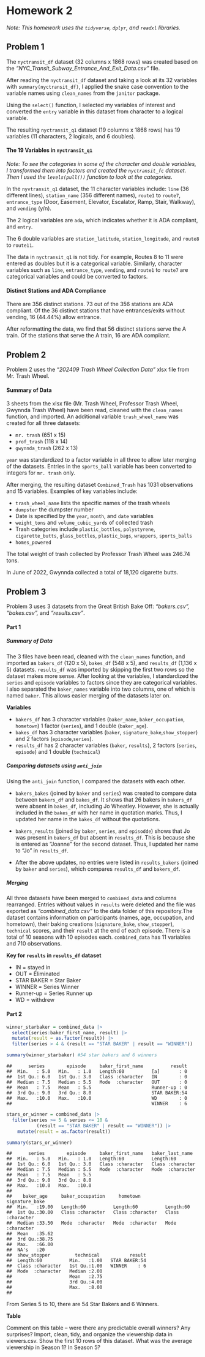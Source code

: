 Homework 2
================

*Note: This homework uses the `tidyverse`, `dplyr`, and `readxl`
libraries.*

## Problem 1

The `nyctransit_df` dataset (32 columns x 1868 rows) was created based
on the *“NYC_Transit_Subway_Entrance_And_Exit_Data.csv”* file.

After reading the `nyctransit_df` dataset and taking a look at its 32
variables with `summary(nyctransit_df)`, I applied the snake case
convention to the variable names using `clean_names` from the `janitor`
package.

Using the `select()` function, I selected my variables of interest and
converted the `entry` variable in this dataset from character to a
logical variable.

The resulting `nyctransit_q1` dataset (19 columns x 1868 rows) has 19
variables (11 characters, 2 logicals, and 6 doubles).

#### The 19 Variables in `nyctransit_q1`

*Note: To see the categories in some of the character and double
variables, I transformed them into factors and created the
`nyctransit_fc` dataset. Then I used the `levels(pull())` function to
look at the categories.*

In the `nyvtransit_q1` dataset, the 11 character variables include:
`line` (36 different lines), `station_name` (356 different names),
`route1` to `route7`, `entrance_type` (Door, Easement, Elevator,
Escalator, Ramp, Stair, Walkway), and `vending` (y/n).

The 2 logical variables are `ada`, which indicates whether it is ADA
compliant, and `entry`.

The 6 double variables are `station_latitude`, `station_longitude`, and
`route8` to `route11`.

The data in `nyctransit_q1` is not tidy. For example, Routes 8 to 11
were entered as doubles but it is a categorical variable. Similarly,
character variables such as `line`, `entrance_type`, `vending`, and
`route1` to `route7` are categorical variables and could be converted to
factors.

#### Distinct Stations and ADA Compliance

There are 356 distinct stations. 73 out of the 356 stations are ADA
compliant. Of the 36 distinct stations that have entrances/exits without
vending, 16 (44.44%) allow entrance.

After reformatting the data, we find that 56 distinct stations serve the
A train. Of the stations that serve the A train, 16 are ADA compliant.

## Problem 2

Problem 2 uses the *“202409 Trash Wheel Collection Data”* xlsx file from
Mr. Trash Wheel.

#### Summary of Data

3 sheets from the xlsx file (Mr. Trash Wheel, Professor Trash Wheel,
Gwynnda Trash Wheel) have been read, cleaned with the `clean_names`
function, and imported. An additional variable `trash_wheel_name` was
created for all three datasets:

- `mr. trash` (651 x 15)
- `prof_trash` (118 x 14)
- `gwynnda_trash` (262 x 13)

`year` was standardized to a factor variable in all three to allow later
merging of the datasets. Entries in the `sports_ball` variable has been
converted to integers for `mr. trash` only.

After merging, the resulting dataset `Combined_Trash` has 1031
observations and 15 variables. Examples of key variables include:

- `trash_wheel_name` lists the specific names of the trash wheels
- `dumpster` the dumpster number
- Date is specified by the `year`, `month`, and `date` variables
- `weight_tons` and `volume_cubic_yards` of collected trash
- Trash categories include `plastic_bottles`, `polystyrene`,
  `cigarette_butts`, `glass_bottles`, `plastic_bags`, `wrappers`,
  `sports_balls`
- `homes_powered`

The total weight of trash collected by Professor Trash Wheel was 246.74
tons.

In June of 2022, Gwynnda collected a total of 18,120 cigarette butts.

## Problem 3

Problem 3 uses 3 datasets from the Great British Bake Off:
*“bakers.csv”, “bakes.csv”,* and *“results.csv”*.

#### Part 1

##### Summary of Data

The 3 files have been read, cleaned with the `clean_names` function, and
imported as `bakers_df` (120 x 5), `bakes_df` (548 x 5), and
`results_df` (1,136 x 5) datasets. `results_df` was imported by skipping
the first two rows so the dataset makes more sense. After looking at the
variables, I standardized the `series` and `episode` variables to
factors since they are categorical variables. I also separated the
`baker_names` variable into two columns, one of which is named `baker`.
This allows easier merging of the datasets later on.

**Variables**

- `bakers_df` has 3 character variables (`baker_name`,
  `baker_occupation`, `hometown`) 1 factor (`series`), and 1 double
  (`baker_age`).
- `bakes_df` has 3 character variables (`baker`,
  `signature_bake`,`show_stopper`) and 2 factors (`episode`,`series`).
- `results_df` has 2 character variables (`baker`, `results`), 2 factors
  (`series`, `episode`) and 1 double (`technical`)

##### Comparing datasets using `anti_join`

Using the `anti_join` function, I compared the datasets with each other.

- `bakers_bakes` (joined by `baker` and `series`) was created to compare
  data between `bakers_df` and `bakes_df`. It shows that 26 bakers in
  `bakers_df` were absent in `bakes_df`, including Jo Wheatley. However,
  she is actually included in the `bakes_df` with her name in quotation
  marks. Thus, I updated her name in the `bakes_df` without the
  quotations.

- `bakers_results` (joined by `baker`, `series`, and `episodde`) shows
  that Jo was present in `bakers_df` but absent in `results_df`. This is
  because she is entered as “Joanne” for the second dataset. Thus, I
  updated her name to “Jo” in `results_df`.

- After the above updates, no entries were listed in `results_bakers`
  (joined by `baker` and `series`), which compares `results_df` and
  `bakers_df`.

##### Merging

All three datasets have been merged to `combined_data` and columns
rearranged. Entries without values in `results` were deleted and the
file was exported as *“combined_data.csv”* to the data folder of this
repository.The dataset contains information on participants (names, age,
occupation, and hometown), their baking creations (`signature_bake`,
`show_stopper`), `technical` scores, and their `result` at the end of
each episode. There is a total of 10 seasons with 10 episodes each.
`combined_data` has 11 variables and 710 observations.

**Key for `results` in `results_df` dataset**

- IN = stayed in
- OUT = Eliminated
- STAR BAKER = Star Baker
- WINNER = Series Winner
- Runner-up = Series Runner up
- WD = withdrew

#### Part 2

``` r
winner_starbaker = combined_data |>
  select(series:baker_first_name, result) |>
  mutate(result = as.factor(result)) |>
  filter(series > 4 & (result == "STAR BAKER" | result == "WINNER"))

summary(winner_starbaker) #54 star bakers and 6 winners
```

    ##      series        episode     baker_first_name          result  
    ##  Min.   : 5.0   Min.   : 1.0   Length:60          [a]       : 0  
    ##  1st Qu.: 6.0   1st Qu.: 3.0   Class :character   IN        : 0  
    ##  Median : 7.5   Median : 5.5   Mode  :character   OUT       : 0  
    ##  Mean   : 7.5   Mean   : 5.5                      Runner-up : 0  
    ##  3rd Qu.: 9.0   3rd Qu.: 8.0                      STAR BAKER:54  
    ##  Max.   :10.0   Max.   :10.0                      WD        : 0  
    ##                                                   WINNER    : 6

``` r
stars_or_winner = combined_data |>
  filter(series >= 5 & series <= 10 & 
           (result == "STAR BAKER" | result == "WINNER")) |>
    mutate(result = as.factor(result))

summary(stars_or_winner) 
```

    ##      series        episode     baker_first_name   baker_last_name   
    ##  Min.   : 5.0   Min.   : 1.0   Length:60          Length:60         
    ##  1st Qu.: 6.0   1st Qu.: 3.0   Class :character   Class :character  
    ##  Median : 7.5   Median : 5.5   Mode  :character   Mode  :character  
    ##  Mean   : 7.5   Mean   : 5.5                                        
    ##  3rd Qu.: 9.0   3rd Qu.: 8.0                                        
    ##  Max.   :10.0   Max.   :10.0                                        
    ##                                                                     
    ##    baker_age     baker_occupation     hometown         signature_bake    
    ##  Min.   :19.00   Length:60          Length:60          Length:60         
    ##  1st Qu.:30.00   Class :character   Class :character   Class :character  
    ##  Median :33.50   Mode  :character   Mode  :character   Mode  :character  
    ##  Mean   :35.62                                                           
    ##  3rd Qu.:38.75                                                           
    ##  Max.   :66.00                                                           
    ##  NA's   :20                                                              
    ##  show_stopper         technical           result  
    ##  Length:60          Min.   :1.00   STAR BAKER:54  
    ##  Class :character   1st Qu.:1.00   WINNER    : 6  
    ##  Mode  :character   Median :2.00                  
    ##                     Mean   :2.75                  
    ##                     3rd Qu.:4.00                  
    ##                     Max.   :8.00                  
    ## 

From Series 5 to 10, there are 54 Star Bakers and 6 Winners.

**Table**

Comment on this table – were there any predictable overall winners? Any
surprises? Import, clean, tidy, and organize the viewership data in
viewers.csv. Show the first 10 rows of this dataset. What was the
average viewership in Season 1? In Season 5?
